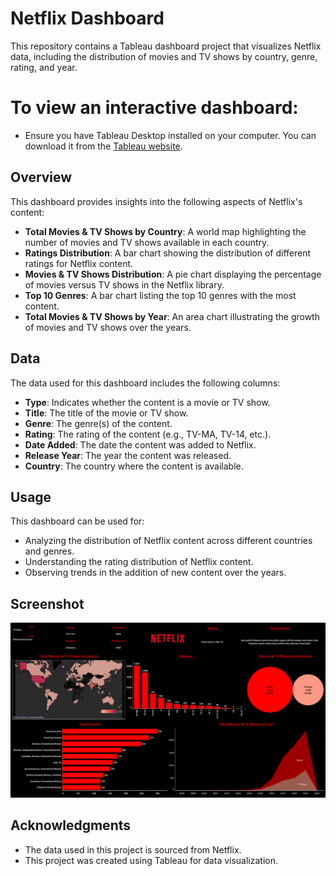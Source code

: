 
# Netflix Dashboard

This repository contains a Tableau dashboard project that visualizes Netflix data, including the distribution of movies and TV shows by country, genre, rating, and year. 

# To view an interactive dashboard:

- Ensure you have Tableau Desktop installed on your computer. You can download it from the [Tableau website](https://www.tableau.com/products/desktop).


## Overview

This dashboard provides insights into the following aspects of Netflix's content:

- **Total Movies & TV Shows by Country**: A world map highlighting the number of movies and TV shows available in each country.
- **Ratings Distribution**: A bar chart showing the distribution of different ratings for Netflix content.
- **Movies & TV Shows Distribution**: A pie chart displaying the percentage of movies versus TV shows in the Netflix library.
- **Top 10 Genres**: A bar chart listing the top 10 genres with the most content.
- **Total Movies & TV Shows by Year**: An area chart illustrating the growth of movies and TV shows over the years.

## Data

The data used for this dashboard includes the following columns:

- **Type**: Indicates whether the content is a movie or TV show.
- **Title**: The title of the movie or TV show.
- **Genre**: The genre(s) of the content.
- **Rating**: The rating of the content (e.g., TV-MA, TV-14, etc.).
- **Date Added**: The date the content was added to Netflix.
- **Release Year**: The year the content was released.
- **Country**: The country where the content is available.

## Usage

This dashboard can be used for:

- Analyzing the distribution of Netflix content across different countries and genres.
- Understanding the rating distribution of Netflix content.
- Observing trends in the addition of new content over the years.

## Screenshot

![Netflix Dashboard](Dashboard%20Image.png)


## Acknowledgments

- The data used in this project is sourced from Netflix.
- This project was created using Tableau for data visualization.


